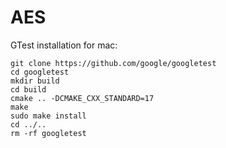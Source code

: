 # AES


GTest installation for mac: 
```
git clone https://github.com/google/googletest
cd googletest
mkdir build
cd build
cmake .. -DCMAKE_CXX_STANDARD=17
make
sudo make install
cd ../..
rm -rf googletest 
```
